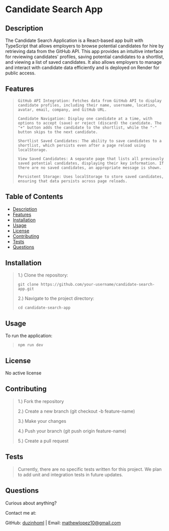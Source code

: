 # Candidate Search App

## Description

The Candidate Search Application is a React-based app built with TypeScript that allows employers to browse potential candidates for hire by retrieving data from the GitHub API. This app provides an intuitive interface for reviewing candidates' profiles, saving potential candidates to a shortlist, and viewing a list of saved candidates. It also allows employers to manage and interact with candidate data efficiently and is deployed on Render for public access.

## Features

> ```
> GitHub API Integration: Fetches data from GitHub API to display candidate profiles, including their name, username, location, avatar, email, company, and GitHub URL.
> ```
>
> ```
> Candidate Navigation: Display one candidate at a time, with options to accept (save) or reject (discard) the candidate. The "+" button adds the candidate to the shortlist, while the "-" button skips to the next candidate.
> ```
>
> ```
> Shortlist Saved Candidates: The ability to save candidates to a shortlist, which persists even after a page reload using localStorage.
> ```
>
> ```
> View Saved Candidates: A separate page that lists all previously saved potential candidates, displaying their key information. If there are no saved candidates, an appropriate message is shown.
> ```
>
> ```
> Persistent Storage: Uses localStorage to store saved candidates, ensuring that data persists across page reloads.
> ```

## Table of Contents

- [Description](#description)
- [Features](#features)
- [Installation](#installation)
- [Usage](#usage)
- [License](#license)
- [Contributing](#contributing)
- [Tests](#tests)
- [Questions](#questions)

## Installation

> 1.) Clone the repository:
>
> ```
> git clone https://github.com/your-username/candidate-search-app.git
> ```
>
> 2.) Navigate to the project directory:
>
> ```
> cd candidate-search-app
> ```

## Usage

To run the application:

> ```
> npm run dev
> ```

## License

No active license

## Contributing

> 1.) Fork the repository
>
> 2.) Create a new branch (git checkout -b feature-name)
>
> 3.) Make your changes
>
> 4.) Push your branch (git push origin feature-name)
>
> 5.) Create a pull request

## Tests

> Currently, there are no specific tests written for this project. We plan to add unit and integration tests in future updates.

## Questions

Curious about anything?

Contact me at:

GitHub: [duzinhoml](https://github.com/your-github-username) | Email: mathewlopez10@gmail.com
